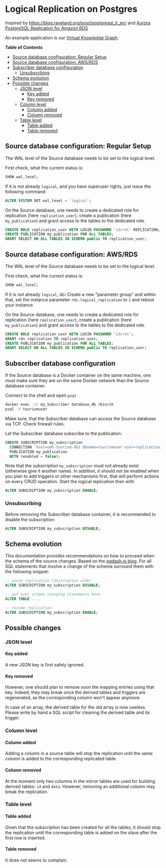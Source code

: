 # Logical Replication on Postgres

Inspired by https://blog.raveland.org/post/postgresql_lr_en/ and [Aurora PostgreSQL Replication for Amazon RDS](https://docs.aws.amazon.com/AmazonRDS/latest/AuroraUserGuide/AuroraPostgreSQL.Replication.Logical.html)

An example application is our [Virtual Knowledge Graph](https://github.com/noi-techpark/odh-vkg).

<!-- START doctoc generated TOC please keep comment here to allow auto update -->
<!-- DON'T EDIT THIS SECTION, INSTEAD RE-RUN doctoc TO UPDATE -->
**Table of Contents**

- [Source database configuration: Regular Setup](#source-database-configuration-regular-setup)
- [Source database configuration: AWS/RDS](#source-database-configuration-awsrds)
- [Subscriber database configuration](#subscriber-database-configuration)
  - [Unsubscribing](#unsubscribing)
- [Schema evolution](#schema-evolution)
- [Possible changes](#possible-changes)
  - [JSON level](#json-level)
    - [Key added](#key-added)
    - [Key removed](#key-removed)
  - [Column level](#column-level)
    - [Column added](#column-added)
    - [Column removed](#column-removed)
  - [Table level](#table-level)
    - [Table added](#table-added)
    - [Table removed](#table-removed)

<!-- END doctoc generated TOC please keep comment here to allow auto update -->


## Source database configuration: Regular Setup

The WAL level of the Source database needs to be set to the logical level.

First check, what the current status is:
```sql
SHOW wal_level;
```

If it is not already `logical`, and you have superuser rights, just issue the
following command:
```sql
ALTER SYSTEM SET wal_level = 'logical';
```

On the Source database, one needs to create a dedicated role for replication (here
`replication_user`), create a publication (here `my_publication`) and grant access to the
tables to the dedicated role.
```sql
CREATE ROLE replication_user WITH LOGIN PASSWORD 's3cret' REPLICATION;
CREATE PUBLICATION my_publication FOR ALL TABLES;
GRANT SELECT ON ALL TABLES IN SCHEMA public TO replication_user;
```

## Source database configuration: AWS/RDS

The WAL level of the Source database needs to be set to the logical level.

First check, what the current status is:
```sql
SHOW wal_level;
```

If it is not already `logical`, do: Create a new "parameter group" and within
that, set the instance parameter `rds.logical_replication` to `1` and reboot
your instance.

On the Source database, one needs to create a dedicated role for replication (here
`replication_user`), create a publication (here `my_publication`) and grant access to the
tables to the dedicated role.
```sql
CREATE ROLE replication_user WITH LOGIN PASSWORD 's3cret';
GRANT rds_replication TO replication_user;
CREATE PUBLICATION my_publication FOR ALL TABLES;
GRANT SELECT ON ALL TABLES IN SCHEMA public TO replication_user;
```

## Subscriber database configuration

If the Source database is a Docker container on the same machine, one must make
sure they are on the same Docker network than the Source database container.

Connect to the shell and open `psql`
```sh
docker exec -it my_Subscriber database_db /bin/sh
psql -U tourismuser
```

Make sure, that the Subscriber database can access the Source database via TCP.
Check firewall rules.

Let the Subscriber database subscribe to the publication:
```sql
CREATE SUBSCRIPTION my_subscription 
  CONNECTION 'host=odh-tourism-db1 dbname=tourismuser user=replication_user password=s3cret' 
  PUBLICATION my_publication
  WITH (enabled = false);
```
Note that the subscription `my_subscription` must not already exist (otherwise
give it another name). In addition, it should not be enabled when you plan to
add triggers or other mechanisms first, that will perform actions on every CRUD
operation. Start the logical replication then with 

```SQL
ALTER SUBSCRIPTION my_subscription ENABLE;
```

### Unsubscribing

Before removing the Subscriber database container, it is recommended to disable
the subscription:
```sql
ALTER SUBSCRIPTION my_subscription DISABLE;
```

## Schema evolution

This documentation provides recommendations on how to proceed when the schema of
the source changes. Based on the [pgdash.io
blog](https://pgdash.io/blog/postgres-replication-gotchas.html). For all SQL
statements that involve a change of the schema surround them with the following
snippet:

```sql
-- pause replication (destination side)
ALTER SUBSCRIPTION my_subscription DISABLE;

-- put your schema changing statements here
ALTER TABLE ....

-- resume replication
ALTER SUBSCRIPTION my_subscription ENABLE;
```

## Possible changes
### JSON level

#### Key added
A new JSON key is first safely ignored. 

#### Key removed
However, one should plan to remove soon the mapping entries using that key.
Indeed, they may break once the derived tables and triggers are regenerated, as
the corresponding column won't appear anymore.

In case of an array, the derived table for the old array is now useless. Please
write by hand a SQL script for cleaning the derived table and its trigger.

### Column level

#### Column added
Adding a column in a source table will stop the replication until the same
column is added to the corresponding replicated table.

#### Column removed
At the moment only two columns in the mirror tables are used for building
derived tables: `id` and `data`. However, removing an additional column may
break the replication.

### Table level

#### Table added
Given that the subscription has been created for all the tables, it should stop
the replication until the corresponding table is added on the slave after the
first row is inserted.

#### Table removed
It does not seems to complain.
